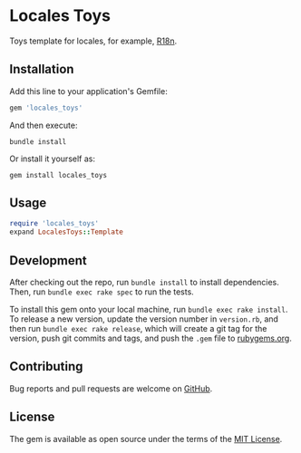 # Locales Toys

Toys template for locales, for example, [R18n](https://github.com/r18n/r18n).

## Installation

Add this line to your application's Gemfile:

```ruby
gem 'locales_toys'
```

And then execute:

```shell
bundle install
```

Or install it yourself as:

```shell
gem install locales_toys
```

## Usage

```ruby
require 'locales_toys'
expand LocalesToys::Template
```

## Development

After checking out the repo, run `bundle install` to install dependencies.
Then, run `bundle exec rake spec` to run the tests.

To install this gem onto your local machine, run `bundle exec rake install`.
To release a new version, update the version number in `version.rb`,
and then run `bundle exec rake release`, which will create a git tag
for the version, push git commits and tags, and push the `.gem` file
to [rubygems.org](https://rubygems.org).

## Contributing

Bug reports and pull requests are welcome on [GitHub](https://github.com/AlexWayfer/locales_toys).

## License

The gem is available as open source under the terms of the
[MIT License](https://opensource.org/licenses/MIT).
